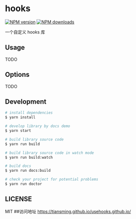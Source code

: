 # hooks

[![NPM version](https://img.shields.io/npm/v/hooks.svg?style=flat)](https://npmjs.org/package/hooks)
[![NPM downloads](http://img.shields.io/npm/dm/hooks.svg?style=flat)](https://npmjs.org/package/hooks)

一个自定义 hooks 库

## Usage

TODO

## Options

TODO

## Development

```bash
# install dependencies
$ yarn install

# develop library by docs demo
$ yarn start

# build library source code
$ yarn run build

# build library source code in watch mode
$ yarn run build:watch

# build docs
$ yarn run docs:build

# check your project for potential problems
$ yarn run doctor
```

## LICENSE

MIT ##访问地址
https://tiansming.github.io/usehooks.github.io/
